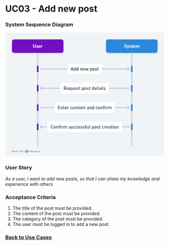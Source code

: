 # UC03 - Add new post

### System Sequence Diagram

![UC03 SMD](01.Engineering/Add%20New%20Post.png)

### User Story

_As a user, I want to add new posts, so that I can share my knowledge and experience with others_

### Acceptance Criteria

1. The title of the post must be provided.
2. The content of the post must be provided.
3. The category of the post must be provided.
4. The user must be logged in to add a new post.

### [Back to Use Cases](../README.md)